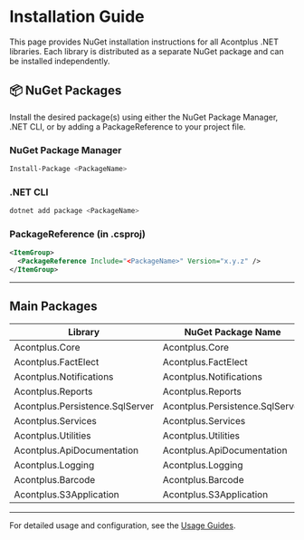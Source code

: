 # Installation Guide

This page provides NuGet installation instructions for all Acontplus .NET libraries. Each library is distributed as a separate NuGet package and can be installed independently.

## 📦 NuGet Packages

Install the desired package(s) using either the NuGet Package Manager, .NET CLI, or by adding a PackageReference to your project file.

### NuGet Package Manager
```bash
Install-Package <PackageName>
```

### .NET CLI
```bash
dotnet add package <PackageName>
```

### PackageReference (in .csproj)
```xml
<ItemGroup>
  <PackageReference Include="<PackageName>" Version="x.y.z" />
</ItemGroup>
```

---

## Main Packages

| Library                        | NuGet Package Name                |
|--------------------------------|-----------------------------------|
| Acontplus.Core                 | Acontplus.Core                    |
| Acontplus.FactElect            | Acontplus.FactElect               |
| Acontplus.Notifications        | Acontplus.Notifications           |
| Acontplus.Reports              | Acontplus.Reports                 |
| Acontplus.Persistence.SqlServer| Acontplus.Persistence.SqlServer   |
| Acontplus.Services             | Acontplus.Services                |
| Acontplus.Utilities            | Acontplus.Utilities               |
| Acontplus.ApiDocumentation     | Acontplus.ApiDocumentation        |
| Acontplus.Logging              | Acontplus.Logging                 |
| Acontplus.Barcode              | Acontplus.Barcode                 |
| Acontplus.S3Application        | Acontplus.S3Application           |

---

For detailed usage and configuration, see the [Usage Guides](Home.md#📚-wiki-navigation). 
